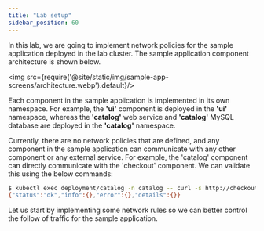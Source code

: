 ```yaml
---
title: "Lab setup"
sidebar_position: 60
---
```


In this lab, we are going to implement network policies for the sample application deployed in the lab cluster. The sample application component architecture is shown below.

<img src={require('@site/static/img/sample-app-screens/architecture.webp').default}/>

Each component in the sample application is implemented in its own namespace. For example, the **'ui'** component is deployed in the **'ui'** namespace, whereas the **'catalog'** web service and **'catalog'** MySQL database are deployed in the **'catalog'** namespace.

Currently, there are no network policies that are defined, and any component in the sample application can communicate with any other component or any external service. For example, the 'catalog' component can directly communicate with the 'checkout' component. We can validate this using the below commands:

```bash
$ kubectl exec deployment/catalog -n catalog -- curl -s http://checkout.checkout/health
{"status":"ok","info":{},"error":{},"details":{}}
```

Let us start by implementing some network rules so we can better control the follow of traffic for the sample application.

